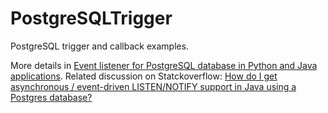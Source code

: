 # PostgreSQLTrigger
PostgreSQL trigger and callback examples.

More details in [Event listener for PostgreSQL database in Python and Java applications](https://medium.com/@pavlomorozov78/event-listener-for-postgresql-database-in-python-and-java-applications-cdde68eabf92). Related discussion on Statckoverflow: [How do I get asynchronous / event-driven LISTEN/NOTIFY support in Java using a Postgres database?](https://stackoverflow.com/questions/21632243/how-do-i-get-asynchronous-event-driven-listen-notify-support-in-java-using-a-p/79668075#79668075)